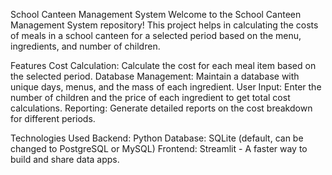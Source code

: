 School Canteen Management System
Welcome to the School Canteen Management System repository! This project helps in calculating the costs of meals in a school canteen for a selected period based on the menu, ingredients, and number of children.


Features
Cost Calculation: Calculate the cost for each meal item based on the selected period.
Database Management: Maintain a database with unique days, menus, and the mass of each ingredient.
User Input: Enter the number of children and the price of each ingredient to get total cost calculations.
Reporting: Generate detailed reports on the cost breakdown for different periods.

Technologies Used
Backend: Python
Database: SQLite (default, can be changed to PostgreSQL or MySQL)
Frontend: Streamlit - A faster way to build and share data apps.
